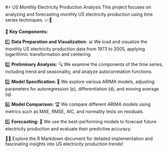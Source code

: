 #⚡ US Monthly Electricity Production Analysis
This project focuses on analyzing and forecasting monthly US electricity production using time series techniques. 📈🔌

🔑 **Key Components:**

1️⃣ **Data Preparation and Visualization:** 📊
We load and visualize the monthly US electricity production data from 1973 to 2005, applying logarithmic transformation and centering.

2️⃣ **Preliminary Analysis:** 🔍
We examine the components of the time series, including trend and seasonality, and analyze autocorrelation functions.

3️⃣ **Model Specification: 🧮**
We explore various ARIMA models, adjusting parameters for autoregression (p), differentiation (d), and moving average (q).

4️⃣ **Model Comparison:** 🏆
We compare different ARIMA models using metrics such as MAE, RMSE, AIC, and normality tests on residuals.

5️⃣ **Forecasting:** 🔮
We use the best-performing models to forecast future electricity production and evaluate their predictive accuracy.

📘🔬 Explore the R Markdown document for detailed implementation and fascinating insights into US electricity production trends!
